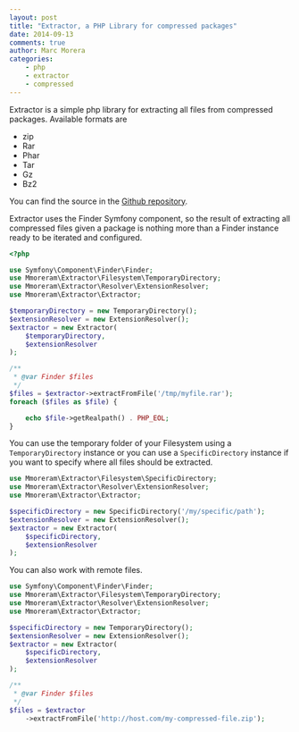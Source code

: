 ```yaml
---
layout: post
title: "Extractor, a PHP Library for compressed packages"
date: 2014-09-13
comments: true
author: Marc Morera
categories:
    - php
    - extractor
    - compressed
---
```

Extractor is a simple php library for extracting all files from compressed
packages. Available formats are

* zip
* Rar
* Phar
* Tar
* Gz
* Bz2

You can find the source in the
[Github repository](https://github.com/mmoreram/extractor).

Extractor uses the Finder Symfony component, so the result of extracting all
compressed files given a package is nothing more than a Finder instance ready
to be iterated and configured.

``` php
<?php

use Symfony\Component\Finder\Finder;
use Mmoreram\Extractor\Filesystem\TemporaryDirectory;
use Mmoreram\Extractor\Resolver\ExtensionResolver;
use Mmoreram\Extractor\Extractor;

$temporaryDirectory = new TemporaryDirectory();
$extensionResolver = new ExtensionResolver();
$extractor = new Extractor(
    $temporaryDirectory,
    $extensionResolver
);

/**
 * @var Finder $files
 */
$files = $extractor->extractFromFile('/tmp/myfile.rar');
foreach ($files as $file) {

    echo $file->getRealpath() . PHP_EOL;
}
```

You can use the temporary folder of your Filesystem using a `TemporaryDirectory`
instance or you can use a `SpecificDirectory` instance if you want to specify
where all files should be extracted.

``` php
use Mmoreram\Extractor\Filesystem\SpecificDirectory;
use Mmoreram\Extractor\Resolver\ExtensionResolver;
use Mmoreram\Extractor\Extractor;

$specificDirectory = new SpecificDirectory('/my/specific/path');
$extensionResolver = new ExtensionResolver();
$extractor = new Extractor(
    $specificDirectory,
    $extensionResolver
);
```

You can also work with remote files.

``` php
use Symfony\Component\Finder\Finder;
use Mmoreram\Extractor\Filesystem\TemporaryDirectory;
use Mmoreram\Extractor\Resolver\ExtensionResolver;
use Mmoreram\Extractor\Extractor;

$specificDirectory = new TemporaryDirectory();
$extensionResolver = new ExtensionResolver();
$extractor = new Extractor(
    $specificDirectory,
    $extensionResolver
);

/**
 * @var Finder $files
 */
$files = $extractor
    ->extractFromFile('http://host.com/my-compressed-file.zip');
```